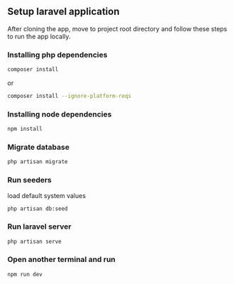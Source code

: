 ## Setup laravel application
After cloning the app, move to project root directory and follow these steps to run the app locally.

### Installing php dependencies
```bash  
composer install
```
or

```bash  
composer install --ignore-platform-reqs
```

### Installing node dependencies
```bash  
npm install
```

### Migrate database
```bash  
php artisan migrate
```

### Run seeders
load default system values
```bash  
php artisan db:seed
```

### Run laravel server
```bash  
php artisan serve
```

### Open another terminal and run
```bash  
npm run dev